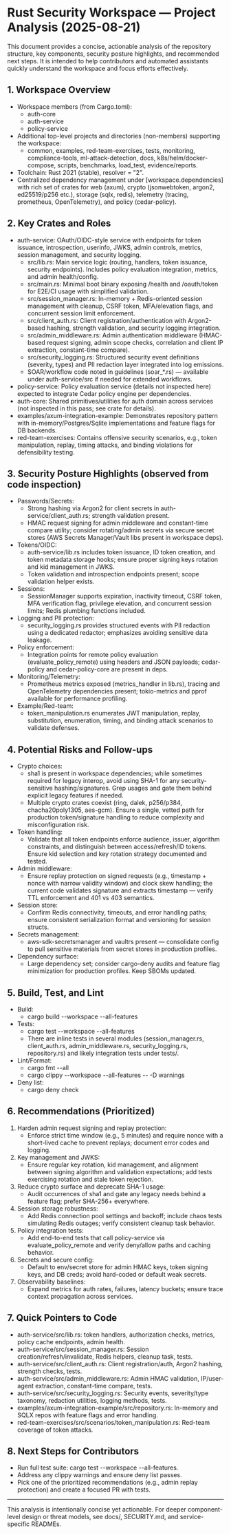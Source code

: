 # Rust Security Workspace — Project Analysis (2025-08-21)

This document provides a concise, actionable analysis of the repository structure, key components, security posture highlights, and recommended next steps. It is intended to help contributors and automated assistants quickly understand the workspace and focus efforts effectively.

## 1. Workspace Overview
- Workspace members (from Cargo.toml):
  - auth-core
  - auth-service
  - policy-service
- Additional top-level projects and directories (non-members) supporting the workspace:
  - common, examples, red-team-exercises, tests, monitoring, compliance-tools, ml-attack-detection, docs, k8s/helm/docker-compose, scripts, benchmarks, load_test, evidence/reports.
- Toolchain: Rust 2021 (stable), resolver = "2".
- Centralized dependency management under [workspace.dependencies] with rich set of crates for web (axum), crypto (jsonwebtoken, argon2, ed25519/p256 etc.), storage (sqlx, redis), telemetry (tracing, prometheus, OpenTelemetry), and policy (cedar-policy).

## 2. Key Crates and Roles
- auth-service: OAuth/OIDC-style service with endpoints for token issuance, introspection, userinfo, JWKS, admin controls, metrics, session management, and security logging.
  - src/lib.rs: Main service logic (routing, handlers, token issuance, security endpoints). Includes policy evaluation integration, metrics, and admin health/config.
  - src/main.rs: Minimal boot binary exposing /health and /oauth/token for E2E/CI usage with simplified validation.
  - src/session_manager.rs: In-memory + Redis-oriented session management with cleanup, CSRF token, MFA/elevation flags, and concurrent session limit enforcement.
  - src/client_auth.rs: Client registration/authentication with Argon2-based hashing, strength validation, and security logging integration.
  - src/admin_middleware.rs: Admin authentication middleware (HMAC-based request signing, admin scope checks, correlation and client IP extraction, constant-time compare).
  - src/security_logging.rs: Structured security event definitions (severity, types) and PII redaction layer integrated into log emissions.
  - SOAR/workflow code noted in guidelines (soar_*.rs) — available under auth-service/src if needed for extended workflows.
- policy-service: Policy evaluation service (details not inspected here) expected to integrate Cedar policy engine per dependencies.
- auth-core: Shared primitives/utilities for auth domain across services (not inspected in this pass; see crate for details).
- examples/axum-integration-example: Demonstrates repository pattern with in-memory/Postgres/Sqlite implementations and feature flags for DB backends.
- red-team-exercises: Contains offensive security scenarios, e.g., token manipulation, replay, timing attacks, and binding violations for defensibility testing.

## 3. Security Posture Highlights (observed from code inspection)
- Passwords/Secrets:
  - Strong hashing via Argon2 for client secrets in auth-service/client_auth.rs; strength validation present.
  - HMAC request signing for admin middleware and constant-time compare utility; consider rotating/admin secrets via secure secret stores (AWS Secrets Manager/Vault libs present in workspace deps).
- Tokens/OIDC:
  - auth-service/lib.rs includes token issuance, ID token creation, and token metadata storage hooks; ensure proper signing keys rotation and kid management in JWKS.
  - Token validation and introspection endpoints present; scope validation helper exists.
- Sessions:
  - SessionManager supports expiration, inactivity timeout, CSRF token, MFA verification flag, privilege elevation, and concurrent session limits; Redis plumbing functions included.
- Logging and PII protection:
  - security_logging.rs provides structured events with PII redaction using a dedicated redactor; emphasizes avoiding sensitive data leakage.
- Policy enforcement:
  - Integration points for remote policy evaluation (evaluate_policy_remote) using headers and JSON payloads; cedar-policy and cedar-policy-core are present in deps.
- Monitoring/Telemetry:
  - Prometheus metrics exposed (metrics_handler in lib.rs), tracing and OpenTelemetry dependencies present; tokio-metrics and pprof available for performance profiling.
- Example/Red-team:
  - token_manipulation.rs enumerates JWT manipulation, replay, substitution, enumeration, timing, and binding attack scenarios to validate defenses.

## 4. Potential Risks and Follow-ups
- Crypto choices:
  - sha1 is present in workspace dependencies; while sometimes required for legacy interop, avoid using SHA-1 for any security-sensitive hashing/signatures. Grep usages and gate them behind explicit legacy features if needed.
  - Multiple crypto crates coexist (ring, dalek, p256/p384, chacha20poly1305, aes-gcm). Ensure a single, vetted path for production token/signature handling to reduce complexity and misconfiguration risk.
- Token handling:
  - Validate that all token endpoints enforce audience, issuer, algorithm constraints, and distinguish between access/refresh/ID tokens. Ensure kid selection and key rotation strategy documented and tested.
- Admin middleware:
  - Ensure replay protection on signed requests (e.g., timestamp + nonce with narrow validity window) and clock skew handling; the current code validates signature and extracts timestamp — verify TTL enforcement and 401 vs 403 semantics.
- Session store:
  - Confirm Redis connectivity, timeouts, and error handling paths; ensure consistent serialization format and versioning for session structs.
- Secrets management:
  - aws-sdk-secretsmanager and vaultrs present — consolidate config to pull sensitive materials from secret stores in production profiles.
- Dependency surface:
  - Large dependency set; consider cargo-deny audits and feature flag minimization for production profiles. Keep SBOMs updated.

## 5. Build, Test, and Lint
- Build:
  - cargo build --workspace --all-features
- Tests:
  - cargo test --workspace --all-features
  - There are inline tests in several modules (session_manager.rs, client_auth.rs, admin_middleware.rs, security_logging.rs, repository.rs) and likely integration tests under tests/.
- Lint/Format:
  - cargo fmt --all
  - cargo clippy --workspace --all-features -- -D warnings
- Deny list:
  - cargo deny check

## 6. Recommendations (Prioritized)
1) Harden admin request signing and replay protection:
   - Enforce strict time window (e.g., 5 minutes) and require nonce with a short-lived cache to prevent replays; document error codes and logging.
2) Key management and JWKS:
   - Ensure regular key rotation, kid management, and alignment between signing algorithm and validation expectations; add tests exercising rotation and stale token rejection.
3) Reduce crypto surface and deprecate SHA-1 usage:
   - Audit occurrences of sha1 and gate any legacy needs behind a feature flag; prefer SHA-256+ everywhere.
4) Session storage robustness:
   - Add Redis connection pool settings and backoff; include chaos tests simulating Redis outages; verify consistent cleanup task behavior.
5) Policy integration tests:
   - Add end-to-end tests that call policy-service via evaluate_policy_remote and verify deny/allow paths and caching behavior.
6) Secrets and secure config:
   - Default to env/secret store for admin HMAC keys, token signing keys, and DB creds; avoid hard-coded or default weak secrets.
7) Observability baselines:
   - Expand metrics for auth rates, failures, latency buckets; ensure trace context propagation across services.

## 7. Quick Pointers to Code
- auth-service/src/lib.rs: token handlers, authorization checks, metrics, policy cache endpoints, admin health.
- auth-service/src/session_manager.rs: Session creation/refresh/invalidate, Redis helpers, cleanup task, tests.
- auth-service/src/client_auth.rs: Client registration/auth, Argon2 hashing, strength checks, tests.
- auth-service/src/admin_middleware.rs: Admin HMAC validation, IP/user-agent extraction, constant-time compare, tests.
- auth-service/src/security_logging.rs: Security events, severity/type taxonomy, redaction utilities, logging methods, tests.
- examples/axum-integration-example/src/repository.rs: In-memory and SQLX repos with feature flags and error handling.
- red-team-exercises/src/scenarios/token_manipulation.rs: Red-team coverage of token attacks.

## 8. Next Steps for Contributors
- Run full test suite: cargo test --workspace --all-features.
- Address any clippy warnings and ensure deny list passes.
- Pick one of the prioritized recommendations (e.g., admin replay protection) and create a focused PR with tests.

---
This analysis is intentionally concise yet actionable. For deeper component-level design or threat models, see docs/, SECURITY.md, and service-specific READMEs.
